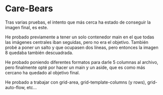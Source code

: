 # Care-Bears

Tras varias pruebas, el intento que más cerca ha estado de conseguir la imagen final, es este.

He probado previamente a tener un solo contenedor main en el que todas las imágenes centrales iban seguidas, pero no era el objetivo. También probé a poner un salto y que ocupasen dos líneas, pero entonces la imagen 8 quedaba también descuadrada.

He probado poniendo diferentes formatos para darle 5 columnas al archivo, pero finalmente opté por hacer un main y un aside, que es como más cercano ha quedado al objetivo final.

He probado a trabajar con grid-area, grid-template-columns (y rows), grid-auto-flow, etc...